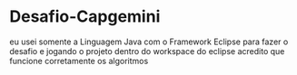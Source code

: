# Desafio-Capgemini

eu usei somente a Linguagem Java com o Framework Eclipse para fazer o desafio e jogando o projeto dentro do workspace do eclipse acredito que funcione corretamente os algoritmos
